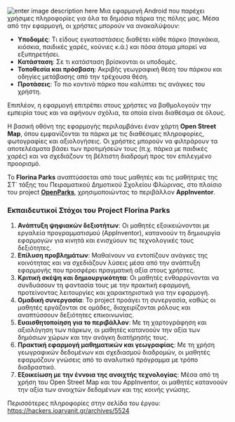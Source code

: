 ![enter image description here](https://hackers.ioarvanit.gr/wp-content/uploads/2025/01/florina-parks-logo.png)
Μια εφαρμογή Android που παρέχει χρήσιμες πληροφορίες για όλα τα δημόσια πάρκα της πόλης μας. Μέσα από την εφαρμογή, οι χρήστες μπορούν να ανακαλύψουν:

-   **Υποδομές**: Τι είδους εγκαταστάσεις διαθέτει κάθε πάρκο (παγκάκια, κιόσκια, παιδικές χαρές, κούνιες κ.ά.) και πόσα άτομα μπορεί να εξυπηρετήσει.
-   **Κατάσταση**: Σε τι κατάσταση βρίσκονται οι υποδομές.
-   **Τοποθεσία και πρόσβαση**: Ακριβής γεωγραφική θέση του πάρκου και οδηγίες μετάβασης από την τρέχουσα θέση.
-   **Προτάσεις**: Το πιο κοντινό πάρκο που καλύπτει τις ανάγκες του χρήστη.

Επιπλέον, η εφαρμογή επιτρέπει στους χρήστες να βαθμολογούν την εμπειρία τους και να αφήνουν σχόλια, τα οποία είναι διαθέσιμα σε όλους.

Η βασική οθόνη της εφαρμογής περιλαμβάνει έναν χάρτη  **Open Street Map**, όπου εμφανίζονται τα πάρκα με τις διαθέσιμες πληροφορίες, φωτογραφίες και αξιολογήσεις. Οι χρήστες μπορούν να φιλτράρουν τα αποτελέσματα βάσει των προτιμήσεών τους (π.χ. πάρκα με παιδικές χαρές) και να σχεδιάζουν τη βέλτιστη διαδρομή προς τον επιλεγμένο προορισμό.

Το  **Florina Parks**  αναπτύσσεται από τους μαθητές και τις μαθήτριες της ΣΤ΄ τάξης του Πειραματικού Δημοτικού Σχολείου Φλώρινας, στο πλαίσιο του project  **[OpenParks](https://hackers.ioarvanit.gr/archives/tag/openparks)**, χρησιμοποιώντας το περιβάλλον  **AppInventor**.

### Εκπαιδευτικοί Στόχοι του Project  **Florina Parks**

1.  **Ανάπτυξη ψηφιακών δεξιοτήτων**: Οι μαθητές εξοικειώνονται με εργαλεία προγραμματισμού (AppInventor), κατανοούν τη δημιουργία εφαρμογών για κινητά και ενισχύουν τις τεχνολογικές τους δεξιότητες.
2.  **Επίλυση προβλημάτων**: Μαθαίνουν να εντοπίζουν ανάγκες της κοινότητας και να σχεδιάζουν λύσεις μέσα από την ανάπτυξη εφαρμογής που προσφέρει πραγματική αξία στους χρήστες.
3.  **Κριτική σκέψη και δημιουργικότητα**: Οι μαθητές ενθαρρύνονται να συνδυάσουν τη φαντασία τους με την πρακτική εφαρμογή, προτείνοντας λειτουργίες και χαρακτηριστικά για την εφαρμογή.
4.  **Ομαδική συνεργασία**: Το project προάγει τη συνεργασία, καθώς οι μαθητές εργάζονται σε ομάδες, διαχειρίζονται ρόλους και αναπτύσσουν δεξιότητες επικοινωνίας.
5.  **Ευαισθητοποίηση για το περιβάλλον**: Με τη χαρτογράφηση και αξιολόγηση των πάρκων, οι μαθητές κατανοούν την αξία των δημόσιων χώρων και την ανάγκη διατήρησής τους.
6.  **Πρακτική εφαρμογή μαθηματικών και γεωγραφίας**: Με τη χρήση γεωγραφικών δεδομένων και σχεδιασμού διαδρομών, οι μαθητές εφαρμόζουν γνώσεις από το αναλυτικό πρόγραμμα με τρόπο διαδραστικό.
7.  **Εξοικείωση με την έννοια της ανοιχτής τεχνολογίας**: Μέσα από τη χρήση του Open Street Map και του AppInventor, οι μαθητές κατανοούν την αξία των ανοιχτών δεδομένων και της κοινής γνώσης.

Περισσότερες πληροφορίες στην σελίδα του έργου: https://hackers.ioarvanit.gr/archives/5524
